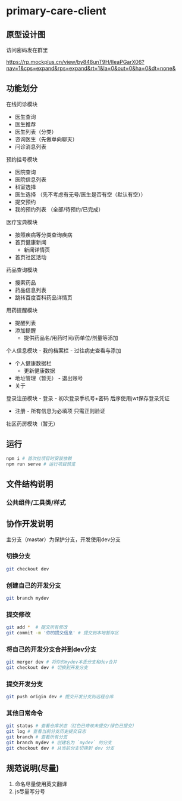 # primary-care-client

## 原型设计图
  访问密码发在群里

https://rp.mockplus.cn/view/by848unT9H/lIeaPGarX06?nav=1&cps=expand&rps=expand&rt=1&la=0&out=0&ha=0&dt=none&


## 功能划分

  在线问诊模块
  -  医生查询
  -  医生推荐
  -  医生列表（分类）
  -  咨询医生（先做单向聊天）
  -  问诊消息列表

  预约挂号模块
   - 医院查询
   - 医院信息列表
   - 科室选择
   - 医生选择 （先不考虑有无号/医生是否有空（默认有空））
  -  提交预约
  -  我的预约列表 （全部/待预约/已完成）

  医疗宝典模块
   - 按照疾病等分类查询疾病
   - 首页健康新闻
      - 新闻详情页
   - 首页社区活动

  药品查询模块
   - 搜索药品
   - 药品信息列表
   - 跳转百度百科药品详情页

  用药提醒模块
   - 提醒列表
   - 添加提醒
     -  提供药品名/用药时间/药单位/剂量等添加

  个人信息模块
    - 我的档案栏
     -  过往病史查看与添加
   -  个人健康数据栏
      -  更新健康数据
   -  地址管理（暂无）
    - 退出账号
   -  关于
    
  登录注册模块
    - 登录
      - 初次登录手机号+密码 后序使用jwt保存登录凭证
   -  注册
     -  所有信息为必填项 只需正则验证
    
  社区药房模块（暂无）

## 运行
  ```sh
  npm i # 首次拉项目时安装依赖
  npm run serve # 运行项目预览
  ```
## 文件结构说明

 ### 公共组件/工具类/样式


## 协作开发说明
 主分支（mastar）为保护分支，开发使用dev分支

 ### 切换分支
```sh
git checkout dev
```
 ### 创建自己的开发分支
```sh
git branch mydev
```
### 提交修改
```sh
git add *  # 提交所有修改
git commit -m '你的提交信息' # 提交到本地暂存区
```
### 将自己的开发分支合并到dev分支
```sh
git merger dev # 将你的mydev本丢分支和dev合并
git checkout dev # 切换到开发分支
```
### 提交开发分支
```sh
git push origin dev # 提交开发分支到远程仓库
```

### 其他日常命令
```sh
git status # 查看仓库状态（红色已修改未提交/绿色已提交）
git log # 查看当前分支历史提交日志
git branch # 查看所有分支
git branch mydev # 创建名为 `mydev` 的分支
git checkout dev # 从当前分支切换到 dev 分支
```


## 规范说明(尽量)

  1. 命名尽量使用英文翻译
  2. js尽量写分号



